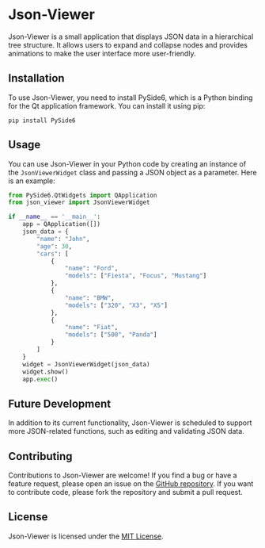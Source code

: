 # Json-Viewer

Json-Viewer is a small application that displays JSON data in a hierarchical tree structure. It allows users to expand and collapse nodes and provides animations to make the user interface more user-friendly.

## Installation

To use Json-Viewer, you need to install PySide6, which is a Python binding for the Qt application framework. You can install it using pip:

```
pip install PySide6

```

## Usage

You can use Json-Viewer in your Python code by creating an instance of the `JsonViewerWidget` class and passing a JSON object as a parameter. Here is an example:

```python
from PySide6.QtWidgets import QApplication
from json_viewer import JsonViewerWidget

if __name__ == '__main__':
    app = QApplication([])
    json_data = {
        "name": "John",
        "age": 30,
        "cars": [
            {
                "name": "Ford",
                "models": ["Fiesta", "Focus", "Mustang"]
            },
            {
                "name": "BMW",
                "models": ["320", "X3", "X5"]
            },
            {
                "name": "Fiat",
                "models": ["500", "Panda"]
            }
        ]
    }
    widget = JsonViewerWidget(json_data)
    widget.show()
    app.exec()

```

## Future Development

In addition to its current functionality, Json-Viewer is scheduled to support more JSON-related functions, such as editing and validating JSON data.

## Contributing

Contributions to Json-Viewer are welcome! If you find a bug or have a feature request, please open an issue on the [GitHub repository](https://github.com/your-username/json-viewer/issues). If you want to contribute code, please fork the repository and submit a pull request.

## License

Json-Viewer is licensed under the [MIT License](https://github.com/your-username/json-viewer/blob/main/LICENSE).
